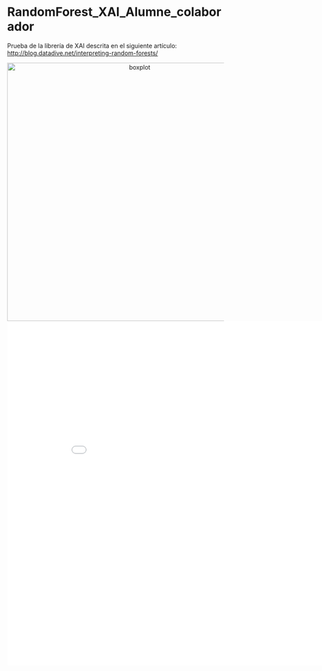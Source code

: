 # RandomForest_XAI_Alumne_colaborador
Prueba de la librería de XAI descrita en el siguiente artículo: http://blog.datadive.net/interpreting-random-forests/

<div>
    <a href="https://plotly.com/~FranArenas/1/?share_key=k67yweyoZm1a0ZkefAGRqP" target="_blank" title="boxplot" style="display: block; text-align: center;"><img src="https://plotly.com/~FranArenas/1.png?share_key=k67yweyoZm1a0ZkefAGRqP" alt="boxplot" style="max-width: 100%;width: 600px;"  width="600" onerror="this.onerror=null;this.src='https://plotly.com/404.png';" /></a>
    <script data-plotly="FranArenas:1" sharekey-plotly="k67yweyoZm1a0ZkefAGRqP" src="https://plotly.com/embed.js" async></script>
</div>

<iframe width="900" height="800" frameborder="0" scrolling="no" src="//plotly.com/~FranArenas/1.embed"></iframe>



